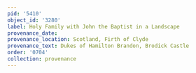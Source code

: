 ```yaml
---
pid: '5410'
object_id: '3280'
label: Holy Family with John the Baptist in a Landscape
provenance_date:
provenance_location: Scotland, Firth of Clyde
provenance_text: Dukes of Hamilton Brandon, Brodick Castle
order: '0704'
collection: provenance
---
```

